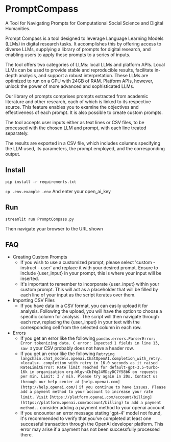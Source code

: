 # PromptCompass
A Tool for Navigating Prompts for Computational Social Science and Digital Humanities.

Prompt Compass is a tool designed to leverage Language Learning Models (LLMs) in digital research tasks. It accomplishes this by offering access to diverse LLMs, supplying a library of prompts for digital research, and enabling users to apply these prompts to a series of inputs.

The tool offers two categories of LLMs: local LLMs and platform APIs. Local LLMs can be used to provide stable and reproducible results, facilitate in-depth analysis, and support a robust interpretation. These LLMs are optimized to run on a GPU with 24GB of RAM. Platform APIs, however, unlock the power of more advanced and sophisticated LLMs.

Our library of prompts comprises prompts extracted from academic literature and other research, each of which is linked to its respective source. This feature enables you to examine the objectives and effectiveness of each prompt. It is also possible to create custom prompts.

The tool accepts user inputs either as text lines or CSV files, to be processed with the chosen LLM and prompt, with each line treated separately.

The results are exported in a CSV file, which includes columns specifying the LLM used, its parameters, the prompt employed, and the corresponding output.

## Install
`pip install -r requirements.txt`

`cp .env.example .env`
And enter your open_ai_key

## Run
`streamlit run PromptCompass.py`

Then navigate your browser to the URL shown

## FAQ

- Creating Custom Prompts
    - If you wish to use a customized prompt, please select 'custom - instruct - user' and replace it with your desired prompt. Ensure to include {user_input} in your prompt, this is where your input will be inserted.
    - It's important to remember to incorporate {user_input} within your custom prompt. This will act as a placeholder that will be filled by each line of your input as the script iterates over them.
- Importing CSV Files
    - If you have data in a CSV format, you can easily upload it for analysis. Following the upload, you will have the option to choose a specific column for analysis. The script will then navigate through each row, replacing the {user_input} in your text with the corresponding cell from the selected column in each row.
- Errors
    - If you get an error like the following `pandas.errors.ParserError: Error tokenizing data. C error: Expected 1 fields in line 13, saw 3` your CSV probably does not have a header row.
    - If you get an error like the following `Retrying langchain.chat_models.openai.ChatOpenAI.completion_with_retry.<locals>._completion_with_retry in 16.0 seconds as it raised RateLimitError: Rate limit reached for default-gpt-3.5-turbo-16k in organization org-WlgvnCb1Wg24MDcyDC7Y58bK on requests per min. Limit: 3 / min. Please try again in 20s. Contact us through our help center at` `[help.openai.com](http://help.openai.com/)` `if you continue to have issues. Please add a payment method to your account to increase your rate limit. Visit` `[https://platform.openai.com/account/billing](https://platform.openai.com/account/billing)` `to add a payment method..` consider adding a payment method to your openai account
    - If you encounter an error message stating 'gpt-4' model not found, it's recommended to verify that you've completed at least one successful transaction through the OpenAI developer platform. This error may arise if a payment has not been successfully processed there.